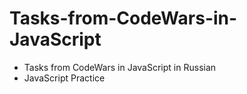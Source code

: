 # Tasks-from-CodeWars-in-JavaScript

- Tasks from CodeWars in JavaScript in Russian
- JavaScript Practice